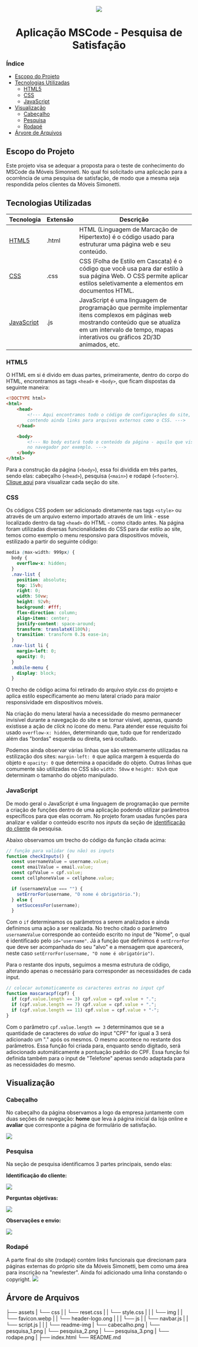 <div align="center">
    <img src="/assets/img/header-logo.png"/>
    <h1>Aplicação MSCode - Pesquisa de Satisfação</h1>
</div>

### Índice
* [Escopo do Projeto](#escopo-do-projeto)
* [Tecnologias Utilizadas](#tecnologias-utilizadas)
    * [HTML5](#html5)
    * [CSS](#css)
    * [JavaScript](#javascript)
* [Visualização](#visualização)
    * [Cabeçalho](#cabeçalho)
    * [Pesquisa](#pesquisa)
    * [Rodapé](#rodapé)
* [Árvore de Arquivos](#árvore-de-arquivos)

## Escopo do Projeto
Este projeto visa se adequar a proposta para o teste de conhecimento do MSCode da Móveis Simonneti. No qual foi solicitado uma aplicação para a ocorrência de uma pesquisa de satisfação, de modo que a mesma seja respondida pelos clientes da Móveis Simonetti.

## Tecnologias Utilizadas
|Tecnologia|Extensão|Descrição|
|-|-|-|
|[HTML5](#html5)|.html|HTML (Linguagem de Marcação de Hipertexto) é o código usado para estruturar uma página web e seu conteúdo.|
|[CSS](#css)|.css|CSS (Folha de Estilo em Cascata) é o código que você usa para dar estilo à sua página Web. O CSS permite aplicar estilos seletivamente a elementos em documentos HTML.|
[JavaScript](#js)|.js|JavaScript é uma linguagem de programação que permite implementar itens complexos em páginas web mostrando conteúdo que se atualiza em um intervalo de tempo, mapas interativos ou gráficos 2D/3D animados, etc.|

### HTML5
O HTML em si é divido em duas partes, primeiramente, dentro do corpo do HTML, encrontramos as tags `<head>` e `<body>`, que ficam dispostas da seguinte maneira:

```html
<!DOCTYPE html>
<html>
    <head>
        <!--- Aqui encontramos todo o código de configurações do site,
        contendo ainda links para arquivos externos como o CSS. --->
    </head>

    <body>
        <!--- No body estará todo o conteúdo da página - aquilo que visualizamos
        no navegador por exemplo. --->
    </body>
</html>
```

Para a construção da página (`<body>`), essa foi dividida em três partes, sendo elas: cabeçalho (`<head>`), pesquisa (`<main>`) e rodapé (`<footer>`). [Clique aqui](#visualização) para visualizar cada seção do site.

### CSS
Os códigos CSS podem ser adicionado diretamente nas tags `<style>` ou através de um arquivo externo importado através de um link - esse localizado dentro da tag `<head>` do HTML - como citado antes. Na página foram utilizadas diversas funcionalidades do CSS para dar estilo ao site, temos como exemplo o menu responsivo para dispositivos móveis, estilizado a partir do seguinte código:

```css
media (max-width: 999px) {
  body {
    overflow-x: hidden;
  }
  .nav-list {
    position: absolute;
    top: 15vh;
    right: 0;
    width: 50vw;
    height: 92vh;
    background: #fff;
    flex-direction: column;
    align-items: center;
    justify-content: space-around;
    transform: translateX(100%);
    transition: transform 0.3s ease-in;
  }
  .nav-list li {
    margin-left: 0;
    opacity: 0;
  }
  .mobile-menu {
    display: block;
  }
```

O trecho de código acima foi retirado do arquivo _style.css_ do projeto e aplica estilo específicamente ao menu lateral criado para maior responsividade em dispositivos móveis.

Na criação do menu lateral havia a necessidade do mesmo permanecer invisível durante a navegação do site e se tornar visível, apenas, quando existisse a ação de _click_ no ícone do menu. Para atender esse requisito foi usado `overflow-x: hidden`, determinando que, tudo que for renderizado além das "bordas" esquerda ou direita, será ocultado.

Podemos ainda observar várias linhas que são extremamente utilizadas na estilização dos sites: `margin-left: 0` que aplica margem à esquerda do objeto e `opacity: 0` que determina a opacidade do objeto. Outras linhas que comumente são utilizadas no CSS são `width: 50vw` e `height: 92vh` que determinam o tamanho do objeto manipulado.

### JavaScript
De modo geral o JavaScript é uma linguagem de programação que permite a criação de funções dentro de uma aplicação podendo utilizar parâmetros específicos para que elas ocorram. No projeto foram usadas funções para analizar e validar o conteúdo escrito nos _inputs_ da seção de [identificação do cliente](identificação-do-cliente) da pesquisa.

Abaixo observamos um trecho do código da função citada acima:

```js
// função para validar (ou não) os inputs
function checkInputs() {
  const usernameValue = username.value;
  const emailValue = email.value;
  const cpfValue = cpf.value;
  const cellphoneValue = cellphone.value;

  if (usernameValue === "") {
    setErrorFor(username, "O nome é obrigatório.");
  } else {
    setSuccessFor(username);
  }
```

Com o `if` determinamos os parâmetros a serem analizados e ainda definimos uma ação a ser realizada. No trecho citado o parâmetro `usernameValue` corresponde ao conteúdo escrito no input de "Nome", o qual é identificado pelo `id="username"`. Já a função que definimos é `setErrorFor` que deve ser acompanhada do seu "alvo" e a mensagem que aparecerá, neste caso `setErrorFor(username, "O nome é obrigatório")`.

Para o restante dos inputs, seguimos a mesma estrutura de código, alterando apenas o necessário para corresponder as necessidades de cada input.

```js
// colocar automaticamente os caracteres extras no input cpf
function mascaracpf(cpf) {
  if (cpf.value.length == 3) cpf.value = cpf.value + ".";
  if (cpf.value.length == 7) cpf.value = cpf.value + ".";
  if (cpf.value.length == 11) cpf.value = cpf.value + "-";
}
```
Com o parâmetro `cpf.value.length == 3` determinamos que se a quantidade de caracteres do _value_ do input "CPF" for igual a 3 será adicionado um "." após os mesmos. O mesmo acontece no restante dos parâmetros. Essa função foi criada para, enquanto sendo digitado, será adiocionado automáticamente a pontuação padrão do CPF. Essa função foi definida também para o input de "Telefone" apenas sendo adaptada para as necessidades do mesmo.

## Visualização
### Cabeçalho
No cabeçalho da página observamos a logo da empresa juntamente com duas seções de navegação: **home** que leva à página inicial da loja online e **avaliar** que corresponte a página de formulário de satisfação.

<img src="assets/readme-img/cabecalho.png"/>


### Pesquisa
Na seção de pesquisa identificamos 3 partes principais, sendo elas:

**Identificação do cliente:**

<img src="assets/readme-img/pesquisa_1.png"/>


**Perguntas objetivas:**

<img src="assets/readme-img/pesquisa_2.png"/>


**Observações e envio:**

<img src="assets/readme-img/pesquisa_3.png"/>


### Rodapé
A parte final do site (rodapé) contém links funcionais que direcionam para páginas externas do próprio site da Móveis Simonetti, bem como uma área para inscrição na "newlester". Ainda foi adicionado uma linha constando o copyright.
<img src="assets/readme-img/rodape.png"/>

## Árvore de Arquivos
├── assets
|   └── css
|   |   └── reset.css
|   |   └── style.css
|   |
|   └── img
|   |   └── favicon.webp
|   |   └── header-logo.ong
|   |
|   └── js
|   |    └── navbar.js
|   |    └── script.js
|   |
|   └── readme-img
|       └── cabecalho.png
|       └── pesquisa_1.png
|       └── pesquisa_2.png
|       └── pesquisa_3.png
|       └── rodape.png
|
├── index.html
└── README.md
